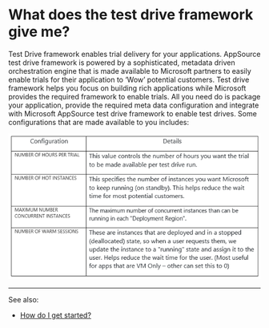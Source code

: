 # What does the test drive framework give me? #

Test Drive framework enables trial delivery for your applications. AppSource test drive framework is powered by a sophisticated, metadata driven orchestration engine that is made available to Microsoft partners to easily enable trials for their application to ‘Wow’ potential customers. 
Test drive framework helps you focus on building rich applications while Microsoft provides the required framework to enable trials. 
All you need do is package your application, provide the required meta data configuration and integrate with Microsoft AppSource test drive framework to enable test drives. 
Some configurations that are made available to you includes:

 ![](https://github.com/Azure/AzureTestDrive/blob/master/AzureTestDriveImages/WhatDoesItGiveMe.PNG)

***

See also:

* [How do I get started?](https://github.com/Microsoft/AppSource/blob/master/GettingStarted.md)
